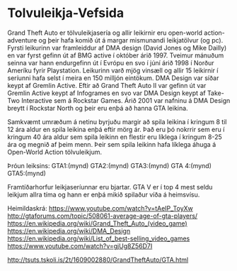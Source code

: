 # Tolvuleikja-Vefsida
Grand Theft Auto er tölvuleikjasería og allir leikirnir eru open-world action-adventure og þeir hafa komið út á margar mismunandi leikjatölvur (og pc). Fyrsti leikurinn var framleiddur af DMA design (David Jones og Mike Dailly) en var fyrst gefinn út af BMG active í október árið 1997. Tveimur mánuðum seinna var hann endurgefinn út í Evrópu en svo í júní árið 1998 í Norður Ameríku fyrir Playstation. Leikurinn varð mjög vinsæll og allir 15 leikirnir í seríunni hafa selst í meira en 150 milljón eintökum. DMA Design var síðar keypt af Gremlin Active. Eftir að Grand Theft Auto II var gefinn út var Gremlin Active keypt af Infogrames en svo var DMA Design keypt af Take-Two Interactive sem á Rockstar Games. Árið 2001 var nafninu á DMA Design breytt í Rockstar North og þeir eru enþá að hanna GTA leikina.

Samkvæmt umræðum á netinu byrjuðu margir að spila leikina í kringum 8 til 12 ára aldur en spila leikina enþá eftir mörg ár. Það eru þó nokrrir sem eru í kringum 40 ára aldur sem spila leikinn en flestir eru líklega í kringum 8-25 ára og megnið af þeim menn. Þeir sem spila leikinn hafa líklega áhuga á Open-World Action tölvuleikjum.

Þróun leiksins:
GTA1:(mynd) GTA2:(mynd) GTA3:(mynd) GTA 4:(mynd) GTA5:(mynd)

Framtíðarhorfur leikjaseríunnar eru bjartar. GTA V er í top 4 mest seldu leikjum allra tíma og hann er enþá mikið spilaður víða á heimsvísu.





















Heimildaskrá:
https://www.youtube.com/watch?v=tAeIP_ToyXw
http://gtaforums.com/topic/508061-average-age-of-gta-players/
https://en.wikipedia.org/wiki/Grand_Theft_Auto_(video_game)
https://en.wikipedia.org/wiki/DMA_Design
https://en.wikipedia.org/wiki/List_of_best-selling_video_games
https://www.youtube.com/watch?v=gjUg8Z56D7I




http://tsuts.tskoli.is/2t/1609002880/GrandTheftAuto/GTA.html
